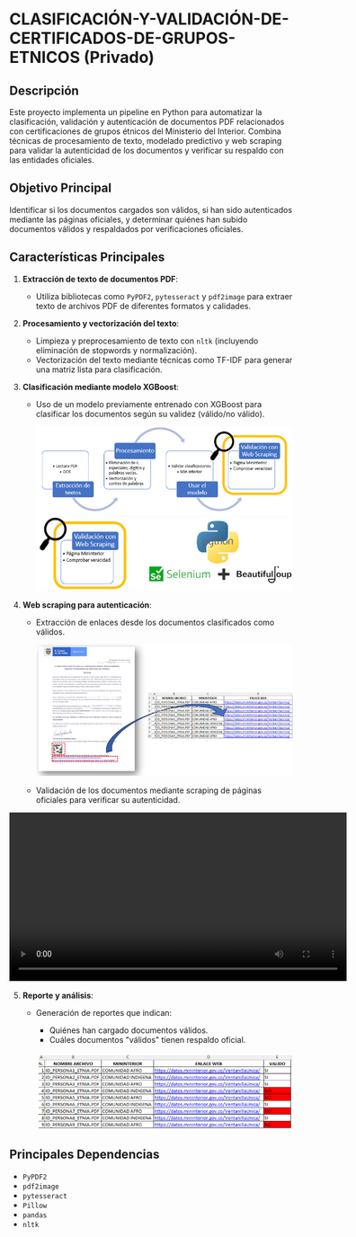 # CLASIFICACIÓN-Y-VALIDACIÓN-DE-CERTIFICADOS-DE-GRUPOS-ETNICOS (Privado)

## Descripción

Este proyecto implementa un pipeline en Python para automatizar la clasificación, validación y autenticación de documentos PDF relacionados con certificaciones de grupos étnicos del Ministerio del Interior. Combina técnicas de procesamiento de texto, modelado predictivo y web scraping para validar la autenticidad de los documentos y verificar su respaldo con las entidades oficiales.

## Objetivo Principal

Identificar si los documentos cargados son válidos, si han sido autenticados mediante las páginas oficiales, y determinar quiénes han subido documentos válidos y respaldados por verificaciones oficiales.

## Características Principales

1. **Extracción de texto de documentos PDF**:
   - Utiliza bibliotecas como `PyPDF2`, `pytesseract` y `pdf2image` para extraer texto de archivos PDF de diferentes formatos y calidades.

2. **Procesamiento y vectorización del texto**:
   - Limpieza y preprocesamiento de texto con `nltk` (incluyendo eliminación de stopwords y normalización).
   - Vectorización del texto mediante técnicas como TF-IDF para generar una matriz lista para clasificación.

3. **Clasificación mediante modelo XGBoost**:
   - Uso de un modelo previamente entrenado con XGBoost para clasificar los documentos según su validez (válido/no válido).
  
     ![Esquema](esquema_2.png)
     ![Esquema](imagen.png)


4. **Web scraping para autenticación**:
   - Extracción de enlaces desde los documentos clasificados como válidos.
  
     ![Esquema](ejemplo_enlaces.png)

     
   - Validación de los documentos mediante scraping de páginas oficiales para verificar su autenticidad.
  

<video width="600" controls>
  <source src="ejemplo_web_scraping.mp4" type="video/mp4">
  Tu navegador no soporta el elemento de video. Puedes [descargarlo aquí](ejemplo_web_scraping.mp4).
</video>

5. **Reporte y análisis**:
   - Generación de reportes que indican:
     - Quiénes han cargado documentos válidos.
     - Cuáles documentos "válidos" tienen respaldo oficial.
    
     ![Resultado](Ejemplo_resultado.png)

## Principales Dependencias

- `PyPDF2`
- `pdf2image`
- `pytesseract`
- `Pillow`
- `pandas`
- `nltk`

